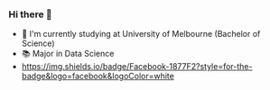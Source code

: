 ### Hi there 👋
- 📕 I'm currently studying at University of Melbourne (Bachelor of Science)
- 📚 Major in Data Science
- https://img.shields.io/badge/Facebook-1877F2?style=for-the-badge&logo=facebook&logoColor=white

<!--
**zhh1212/zhh1212** is a ✨ _special_ ✨ repository because its `README.md` (this file) appears on your GitHub profile.

Here are some ideas to get you started:
- 📕 I'm studying at University of Melbourne (Bachelor of Science)
- 🌱 I’m currently major in Data Science
- 👯 I’m looking to collaborate on ...
- 🤔 I’m looking for help with ...
- 💬 Ask me about ...
- 📫 How to reach me: ...
- 😄 Pronouns: ...
- ⚡ Fun fact: ...
-->
